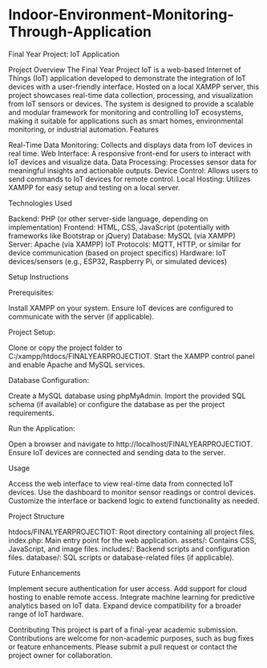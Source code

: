 # Indoor-Environment-Monitoring-Through-Application 
Final Year Project: IoT Application

Project Overview
The Final Year Project IoT is a web-based Internet of Things (IoT) application developed to demonstrate the integration of IoT devices with a user-friendly interface. Hosted on a local XAMPP server, this project showcases real-time data collection, processing, and visualization from IoT sensors or devices. The system is designed to provide a scalable and modular framework for monitoring and controlling IoT ecosystems, making it suitable for applications such as smart homes, environmental monitoring, or industrial automation.
Features

Real-Time Data Monitoring: Collects and displays data from IoT devices in real time.
Web Interface: A responsive front-end for users to interact with IoT devices and visualize data.
Data Processing: Processes sensor data for meaningful insights and actionable outputs.
Device Control: Allows users to send commands to IoT devices for remote control.
Local Hosting: Utilizes XAMPP for easy setup and testing on a local server.

Technologies Used

Backend: PHP (or other server-side language, depending on implementation)
Frontend: HTML, CSS, JavaScript (potentially with frameworks like Bootstrap or jQuery)
Database: MySQL (via XAMPP)
Server: Apache (via XAMPP)
IoT Protocols: MQTT, HTTP, or similar for device communication (based on project specifics)
Hardware: IoT devices/sensors (e.g., ESP32, Raspberry Pi, or simulated devices)

Setup Instructions

Prerequisites:

Install XAMPP on your system.
Ensure IoT devices are configured to communicate with the server (if applicable).


Project Setup:

Clone or copy the project folder to C:/xampp/htdocs/FINALYEARPROJECTIOT.
Start the XAMPP control panel and enable Apache and MySQL services.


Database Configuration:

Create a MySQL database using phpMyAdmin.
Import the provided SQL schema (if available) or configure the database as per the project requirements.


Run the Application:

Open a browser and navigate to http://localhost/FINALYEARPROJECTIOT.
Ensure IoT devices are connected and sending data to the server.



Usage

Access the web interface to view real-time data from connected IoT devices.
Use the dashboard to monitor sensor readings or control devices.
Customize the interface or backend logic to extend functionality as needed.

Project Structure

htdocs/FINALYEARPROJECTIOT: Root directory containing all project files.
index.php: Main entry point for the web application.
assets/: Contains CSS, JavaScript, and image files.
includes/: Backend scripts and configuration files.
database/: SQL scripts or database-related files (if applicable).



Future Enhancements

Implement secure authentication for user access.
Add support for cloud hosting to enable remote access.
Integrate machine learning for predictive analytics based on IoT data.
Expand device compatibility for a broader range of IoT hardware.

Contributing
This project is part of a final-year academic submission. Contributions are welcome for non-academic purposes, such as bug fixes or feature enhancements. Please submit a pull request or contact the project owner for collaboration.


